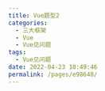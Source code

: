 ```yaml
---
title: Vue题型2
categories:
  - 三大框架
  - Vue
  - Vue见问题
tags:
  - Vue见问题
date: 2022-04-23 18:49:46
permalink: /pages/e98648/
---
```



